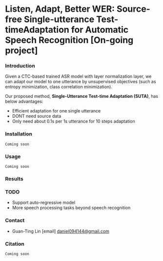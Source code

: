 # Listen, Adapt, Better WER: Source-free Single-utterance Test-timeAdaptation for Automatic Speech Recognition [On-going project]
### Introduction
Given a CTC-based trained ASR model with layer normalization layer, we can adapt our model to one utterance by unsupervised objectives (such as entropy minimization, class correlation minimization). 

Our proposed method, **Single-Utterance Test-time Adaptation (SUTA)**, has below advantages:
* Efficient adaptation for one single utterance
* DONT need source data
* Only need about 0.1s per 1s utterance for 10 steps adaptation

### Installation 
```Coming soon```
### Usage
```Coming soon```
### Results

### TODO 
* Support auto-regressive model 
* More speech processing tasks beyond speech recognition

### Contact 
* Guan-Ting Lin [email] daniel094144@gmail.com

### Citation
```Coming soon```

